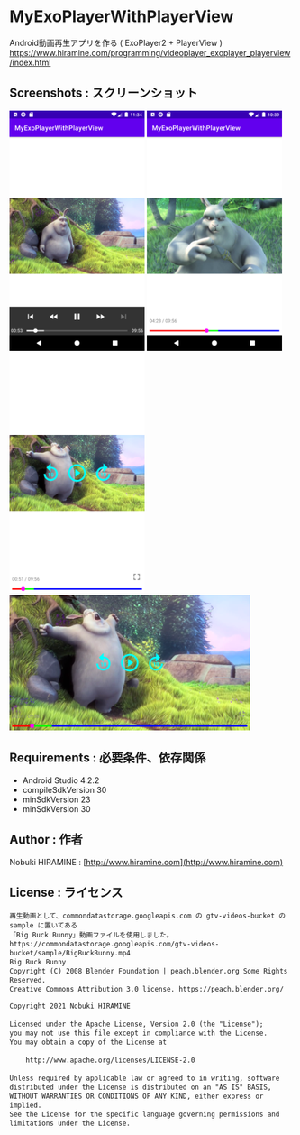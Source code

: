 # MyExoPlayerWithPlayerView
Android動画再生アプリを作る ( ExoPlayer2 + PlayerView )  
https://www.hiramine.com/programming/videoplayer_exoplayer_playerview/index.html

## Screenshots : スクリーンショット
<kbd><img src="images/screenshot01.png" width="240"/></kbd> <kbd><img src="images/screenshot02.png" width="240" alt="Screenshot"/></kbd> <kbd><img src="images/screenshot03.png" width="240" alt="Screenshot"/></kbd>  
<kbd><img src="images/screenshot04.png" height="240" alt="Screenshot"/></kbd>

## Requirements : 必要条件、依存関係
- Android Studio 4.2.2
- compileSdkVersion 30
- minSdkVersion 23
- minSdkVersion 30

## Author : 作者
Nobuki HIRAMINE : [http://www.hiramine.com](http://www.hiramine.com)

## License : ライセンス
```
再生動画として、commondatastorage.googleapis.com の gtv-videos-bucket の sample に置いてある
「Big Buck Bunny」動画ファイルを使用しました。
https://commondatastorage.googleapis.com/gtv-videos-bucket/sample/BigBuckBunny.mp4
Big Buck Bunny
Copyright (C) 2008 Blender Foundation | peach.blender.org Some Rights Reserved.
Creative Commons Attribution 3.0 license. https://peach.blender.org/
```

```
Copyright 2021 Nobuki HIRAMINE

Licensed under the Apache License, Version 2.0 (the "License");
you may not use this file except in compliance with the License.
You may obtain a copy of the License at

    http://www.apache.org/licenses/LICENSE-2.0

Unless required by applicable law or agreed to in writing, software
distributed under the License is distributed on an "AS IS" BASIS,
WITHOUT WARRANTIES OR CONDITIONS OF ANY KIND, either express or implied.
See the License for the specific language governing permissions and
limitations under the License.
```
